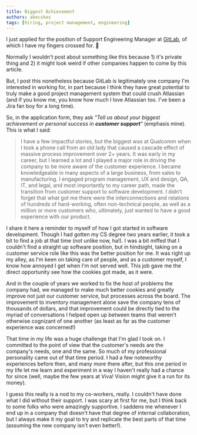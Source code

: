 ```yaml
---
title: Biggest Achievement
authors: akecskes
tags: [hiring, project management, engineering]
---
```

I just applied for the position of Support Engineering Manager at [GitLab](https://about.gitlab.com/), of which I have my fingers crossed for. 🤞

Normally I wouldn't post about something like this because 1) it's private thing and 2) it might look weird if other companies happen to come by this article. 
<!-- truncate -->

But, I post this nonetheless because GitLab is legitimately one company I'm interested in working for, in part because I think they have great potential to truly make a good project management system that could crush Atlassian (and if you know me, you know how much I love Atlassian too. I've been a Jira fan boy for a long time).

So, in the application form, they ask _"Tell us about your biggest achievement or personal success in **customer support**"_ (emphasis mine). This is what I said:

> I have a few impactful stories, but the biggest was at Qualcomm when I took a phone call from an old lady that caused a cascade effect of massive process improvement over 2+ years. It was early in my career, but I learned a lot and I played a major role in driving the company to be more aware of the customer experience. I became knowledgeable in many aspects of a large business, from sales to manufacturing. I engaged program management, UX and design, QA, IT, and legal,  and most importantly to my career path, made the transition from customer support to software development. I didn’t forget that what got me there were the interconnections and relations of hundreds of hard-working, often non-technical people, as well as a million or more customers who, ultimately, just wanted to have a good experience with our product.

I share it here a reminder to myself of how I got started in software development. Though I had gotten my CS degree two years earlier, it took a bit to find a job at that time (not unlike now, ha!). I was a bit miffed that I couldn't find a straight up software position, but in hindsight, taking on a customer service role like this was the better position for me. It was right up my alley, as I'm keen on taking care of people, and as a customer myself, I know how annoyed I get when I'm not served well. This job gave me the direct opportunity see how the cookies got made, as it were.

And in the couple of years we worked to fix the host of problems the company had, we managed to make much better cookies and greatly improve not just our customer service, but processes across the board. The improvement to inventory management alone save the company tens of thousands of dollars, and that improvement could be directly tied to the myriad of conversations I helped open up between teams that weren't otherwise cognizant of one another (as least as far as the customer experience was concerned!)

That time in my life was a huge challenge that I'm glad I took on. I committed to the point of view that the customer's needs are the company's needs, one and the same. So much of my professional personality came out of that time period. I had a few noteworthy experiences before then, and many more there after, but this one period in my life let me learn and experiment in a way I haven't really had a chance for since (well, maybe the few years at Viva! Vision might give it a run for its money).

I guess this really is a nod to my co-workers, really. I couldn't have done what I did without their support. I was scary at first for me, but I think back to some folks who were amazingly supportive. I saddens me whenever I end up in a company that doesn't have that degree of internal collaboration, but I always make it my goal to try and replicate the best parts of that time (assuming the new company isn't even better!).

